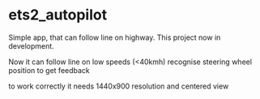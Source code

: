# ets2_autopilot

Simple app, that can follow line on highway.
This project now in development.

Now it can follow line on low speeds (<40kmh)
recognise steering wheel position to get feedback

to work correctly it needs 1440x900 resolution and centered view
